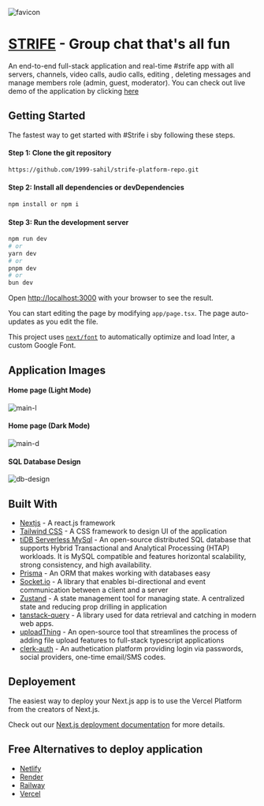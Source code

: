 ![favicon](https://github.com/user-attachments/assets/bc1acd1e-3d85-43ed-8816-0e1574458d72)


# [STRIFE](https://66b2418c622d020859e58536--strife-platform.netlify.app/) - Group chat that's all fun
An end-to-end full-stack application and real-time #strife app with all servers, channels, video calls, audio calls, editing , deleting messages and manage members role (admin, guest, moderator). You can check out live demo of the application by clicking [here](https://66b2418c622d020859e58536--strife-platform.netlify.app/)

## Getting Started
The fastest way to get started with #Strife i sby following these steps.
#### Step 1: Clone the git repository
```bash
https://github.com/1999-sahil/strife-platform-repo.git
```
#### Step 2: Install all dependencies or devDependencies
```bash
npm install or npm i
```
#### Step 3: Run the development server
```bash
npm run dev
# or
yarn dev
# or
pnpm dev
# or
bun dev
```
Open [http://localhost:3000](http://localhost:3000) with your browser to see the result.

You can start editing the page by modifying `app/page.tsx`. The page auto-updates as you edit the file.

This project uses [`next/font`](https://nextjs.org/docs/basic-features/font-optimization) to automatically optimize and load Inter, a custom Google Font.

## Application Images
#### Home page (Light Mode)
![main-l](https://github.com/user-attachments/assets/f270d670-27b0-4f8e-ab9e-c8d024e073b0)
#### Home page (Dark Mode)
![main-d](https://github.com/user-attachments/assets/aa402e07-092d-46c4-b6e3-98b98cc1d333)
#### SQL Database Design
![db-design](https://github.com/user-attachments/assets/071193e0-6f83-4a1e-8fcc-eeae6b3fae49)


## Built With
* [Nextjs](https://nextjs.org/) - A react.js framework
* [Tailwind CSS](https://tailwindcss.com/) - A CSS framework to design UI of the application
* [tiDB Serverless MySql](https://www.pingcap.com/blog/tidb-serverless-vs-amazon-rds/?https://www.pingcap.com/article/embracing-tidb-cloud-the-ultimate-aws-rds-alternative/?utm_source=google&utm_medium=cpc&utm_campaign=plg_search_RDScompare_blog_02&utm_term=tidb%20cloud&utm_campaign=plg_search_RDScompare_blog_02&utm_source=adwords&utm_medium=ppc&hsa_acc=4915329829&hsa_cam=21426983197&hsa_grp=172559692508&hsa_ad=704295443174&hsa_src=g&hsa_tgt=kwd-2305906205430&hsa_kw=tidb%20cloud&hsa_mt=b&hsa_net=adwords&hsa_ver=3&gad_source=1&gclid=CjwKCAjwk8e1BhALEiwAc8MHiPbzFO_cZAuAORPWQ5yPz7p3_CXpLiM7UMzr5d1cMSPWz4iaZCZHAhoC9loQAvD_BwE) - An open-source distributed SQL database that supports Hybrid Transactional and Analytical Processing (HTAP) workloads. It is MySQL compatible and features horizontal scalability, strong consistency, and high availability.
* [Prisma](https://www.prisma.io/) - An ORM that makes working with databases easy
* [Socket.io](https://socket.io/) - A library that enables bi-directional and event communication between a client and a server
* [Zustand](https://zustand-demo.pmnd.rs/) - A state management tool for managing state. A centralized state and reducing prop drilling in application
* [tanstack-query](https://tanstack.com/query/latest) - A library used for data retrieval and catching in modern web apps.
* [uploadThing](https://uploadthing.com/) - An open-source tool that streamlines the process of adding file upload features to full-stack typescript applications
* [clerk-auth](https://clerk.com/) - An authetication platform providing login via passwords, social providers, one-time email/SMS codes.


## Deployement
The easiest way to deploy your Next.js app is to use the Vercel Platform from the creators of Next.js.

Check out our [Next.js deployment documentation](https://nextjs.org/docs/pages/building-your-application/deploying) for more details.

## Free Alternatives to deploy application
* [Netlify](https://www.netlify.com/)
* [Render](https://render.com/)
* [Railway](https://railway.app/)
* [Vercel](https://vercel.com/)
